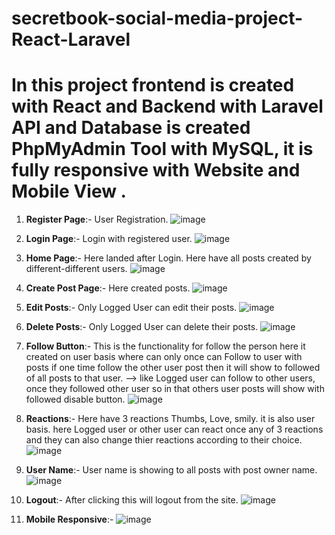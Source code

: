 # secretbook-social-media-project-React-Laravel

# In this project frontend is created with React and Backend with Laravel API and Database is created PhpMyAdmin Tool with MySQL, it is fully responsive with Website and Mobile View .

1. **Register Page**:- User Registration.
![image](https://github.com/user-attachments/assets/25c77c75-2033-4a42-8369-e5297855f097)

2. **Login Page**:- Login with registered user.
![image](https://github.com/user-attachments/assets/d5ed8570-f546-4e35-9580-da7c741ee815)

3. **Home Page**:- Here landed after Login. Here have all posts created by different-different users.
   ![image](https://github.com/user-attachments/assets/b9c88bd4-8001-449b-834d-c4da4901a47c)

4. **Create Post Page**:- Here created posts.
   ![image](https://github.com/user-attachments/assets/11a44397-cd32-47c4-b607-c8356f8b199e)

5. **Edit Posts**:- Only Logged User can edit their posts.
![image](https://github.com/user-attachments/assets/64bd538a-ce1a-426f-9ab9-2e66761a3876)

6. **Delete Posts**:- Only Logged User can delete their posts.
![image](https://github.com/user-attachments/assets/083d38eb-2fc7-46ad-964f-b864ce3f7449)

7. **Follow Button**:- This is the functionality for follow the person here it created on user basis where can only once can Follow to user with posts if one time follow the other user post then it will show to followed of all posts to that user.
--> like Logged user can follow to other users, once they followed other user so in that others user posts will show with followed disable button.
![image](https://github.com/user-attachments/assets/44db8fdb-c805-47ae-b449-61c35a246a12)

8. **Reactions**:- Here have 3 reactions Thumbs, Love, smily. it is also user basis. here Logged user or other user can react once any of 3 reactions and they can also change thier reactions according to their choice.
![image](https://github.com/user-attachments/assets/7999d0c2-9dd5-4e0d-a881-70632e8bcd70)

9. **User Name**:- User name is showing to all posts with post owner name.
![image](https://github.com/user-attachments/assets/a004e8a6-5b22-47c7-b4e0-7435725ad183)

10. **Logout**:- After clicking this will logout from the site.
![image](https://github.com/user-attachments/assets/3bcf2b14-625e-473f-9376-bdc6b7b1a26f)

11. **Mobile Responsive**:-
![image](https://github.com/user-attachments/assets/d4ac6002-b101-4676-b873-4af35069dbbd)




  

   





